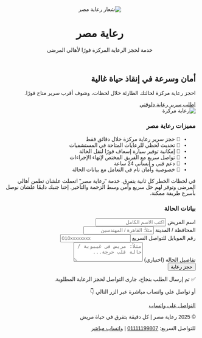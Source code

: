 <!DOCTYPE html>
<html lang="ar" dir="rtl">
<head>
  <meta charset="UTF-8" />
  <meta name="viewport" content="width=device-width, initial-scale=1.0" />
  <title>رعاية مصر - احجز رعاية مركزة لحالتك فورًا</title>
  <link href="https://cdn.jsdelivr.net/npm/tailwindcss@2.2.19/dist/tailwind.min.css" rel="stylesheet">
  <script type="text/javascript">
    (function () {
      var options = {
        whatsapp: "201111199807",
        call_to_action: "تحدث معنا الآن",
        position: "left",
      };
      var proto = document.location.protocol, host = "whatshelp.io", url = proto + "//static." + host;
      var s = document.createElement('script'); s.type = 'text/javascript'; s.async = true; s.src = url + '/widget-send-button/js/init.js';
      s.onload = function () { WhWidgetSendButton.init(host, proto, options); };
      var x = document.getElementsByTagName('script')[0]; x.parentNode.insertBefore(s, x);
    })();
  </script>
  <style>
    body {
      font-family: 'Cairo', sans-serif;
    }
  </style>
</head>
<body class="bg-gradient-to-b from-blue-100 via-blue-200 to-cyan-100 min-h-screen flex flex-col">
  <!-- الهيدر -->
  <header class="bg-white shadow p-4 text-center flex flex-col items-center">
    <img src="https://imgur.com/gallery/r3aya-masr-4zVmU4j" alt="شعار رعاية مصر" class="w-28 h-28 mb-2">
    <h1 class="text-3xl font-bold text-blue-900">رعاية مصر</h1>
    <p class="text-blue-600 mt-2">خدمة لحجز الرعاية المركزة فورًا لأهالي المرضى</p>
  </header>

  <!-- البانر الرئيسي -->
  <section class="flex flex-col md:flex-row items-center justify-between px-6 py-12 max-w-6xl mx-auto">
    <div class="md:w-1/2 text-center md:text-right">
      <h2 class="text-4xl font-bold text-blue-800 leading-snug">أمان وسرعة في إنقاذ حياة غالية</h2>
      <p class="mt-4 text-blue-700">احجز رعاية مركزة لحالتك الطارئة خلال لحظات، وشوف أقرب سرير متاح فورًا.</p>
      <a href="#form" class="mt-6 inline-block bg-blue-600 hover:bg-blue-700 text-white font-semibold py-3 px-6 rounded-xl transition-all duration-300">اطلب سرير رعاية دلوقتي</a>
    </div>
    <div class="md:w-1/2 mt-8 md:mt-0 text-center">
      <img src="https://cdn-icons-png.flaticon.com/512/3209/3209265.png" alt="رعاية مركزة" class="mx-auto w-64 h-64">
    </div>
  </section>

  <!-- مميزات الخدمة -->
  <section class="bg-white py-12 px-6 max-w-5xl mx-auto text-center rounded-3xl shadow-lg mb-8">
    <h3 class="text-3xl font-bold text-blue-800 mb-6">مميزات رعاية مصر</h3>
    <ul class="space-y-4 text-blue-700 text-lg">
      <li>🔹 حجز سرير رعاية مركزة خلال دقائق فقط</li>
      <li>🔹 تحديث لحظي للرعايات المتاحة في المستشفيات</li>
      <li>🔹 إمكانية توفير سيارة إسعاف فورًا لنقل الحالة</li>
      <li>🔹 تواصل سريع مع الفريق المختص لإنهاء الإجراءات</li>
      <li>🔹 دعم فني و إنساني 24 ساعة</li>
      <li>🔹 خصوصية وأمان تام في التعامل مع بيانات الحالة</li>
    </ul>
    <p class="mt-6 text-blue-800 font-semibold max-w-3xl mx-auto leading-relaxed">
      في لحظات الخطر كل ثانية بتفرق. خدمة "رعاية مصر" اتعملت علشان تطمن أهالي المرضى وتوفر لهم حل سريع وآمن وسط الزحمة والتأخير. إحنا جنبك دايمًا علشان نوصل بأسرع طريقة ممكنة.
    </p>
  </section>

  <!-- نموذج الطلب -->
  <section id="form" class="bg-white p-6 rounded-3xl shadow-xl max-w-3xl mx-auto mb-12">
    <h3 class="text-2xl font-bold text-blue-800 mb-4">بيانات الحالة</h3>
    <form action="https://docs.google.com/forms/d/e/1FAIpQLSdiXchOvw5ifBcfS3NXYSm9t64_Fwp2Jgu8MT9Ofxj2c2JZ6g/formResponse" method="POST" target="_blank" class="space-y-4" onsubmit="showConfirmation(event)">
      <div>
        <label class="block text-blue-700">اسم المريض</label>
        <input name="entry.1234567890" type="text" class="w-full p-3 border border-blue-200 rounded-xl" placeholder="اكتب الاسم الكامل" required />
      </div>
      <div>
        <label class="block text-blue-700">المحافظة / المدينة</label>
        <input name="entry.0987654321" type="text" class="w-full p-3 border border-blue-200 rounded-xl" placeholder="مثلاً: القاهرة / المهندسين" required />
      </div>
      <div>
        <label class="block text-blue-700">رقم الموبايل للتواصل السريع</label>
        <input name="entry.1122334455" type="tel" class="w-full p-3 border border-blue-200 rounded-xl" placeholder="010xxxxxxxx" required />
      </div>
      <div>
        <label class="block text-blue-700">تفاصيل الحالة (اختياري)</label>
        <textarea name="entry.6677889900" rows="3" class="w-full p-3 border border-blue-200 rounded-xl" placeholder="مثلاً: مريض في غيبوبة / حالة قلب حرجة..."></textarea>
      </div>
      <button type="submit" class="w-full bg-cyan-600 hover:bg-cyan-700 text-black py-3 rounded-xl text-lg font-bold">حجز رعاية</button>
    </form>
    <div id="confirmation" class="hidden mt-6 text-green-700 font-bold text-center">
      ✅ تم إرسال الطلب بنجاح، جارى التواصل لحجز الرعاية المطلوبة.
    </div>
    <p class="text-center text-blue-700 mt-4">أو تواصل على واتساب مباشرة عبر الزر التالي 👇</p>
    <div class="text-center mt-2">
      <a href="https://wa.me/201111199807" target="_blank" class="inline-block bg-green-500 hover:bg-green-600 text-white py-2 px-6 rounded-full text-lg">التواصل على واتساب</a>
    </div>
  </section>

  <!-- الفوتر -->
  <footer class="bg-blue-900 text-white text-center py-4 mt-auto">
    <p>© 2025 رعاية مصر | كل دقيقة بتفرق فى حياة مريض </p>
    <p class="mt-1 text-sm">للتواصل السريع: <a href="tel:01111199807" class="underline">01111199807</a> | <a href="https://wa.me/201111199807" target="_blank" class="underline">واتساب مباشر</a></p>
  </footer>

  <script>
    function showConfirmation(event) {
      setTimeout(() => {
        document.getElementById("confirmation").classList.remove("hidden");
      }, 1000);
    }
  </script>
</body>
</html>

